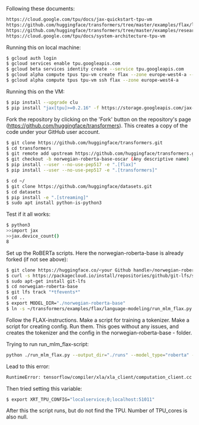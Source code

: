 Following these documents:
```bash
https://cloud.google.com/tpu/docs/jax-quickstart-tpu-vm
https://github.com/huggingface/transformers/tree/master/examples/flax/language-modeling#masked-language-modeling
https://github.com/huggingface/transformers/tree/master/examples/research_projects/jax-projects#how-to-install-relevant-libraries
https://cloud.google.com/tpu/docs/system-architecture-tpu-vm
```

Running this on local machine:
```bash
$ gcloud auth login
$ gcloud services enable tpu.googleapis.com
$ gcloud beta services identity create --service tpu.googleapis.com
$ gcloud alpha compute tpus tpu-vm create flax --zone europe-west4-a --accelerator-type v3-8 --version v2-alpha
$ gcloud alpha compute tpus tpu-vm ssh flax --zone europe-west4-a
```

Running this on the VM:
```bash
$ pip install --upgrade clu
$ pip install "jax[tpu]>=0.2.16" -f https://storage.googleapis.com/jax-releases/libtpu_releases.html
```

Fork the repository by clicking on the 'Fork' button on the repository's page (https://github.com/huggingface/transformers). This creates a copy of the code under your GitHub user account.
```bash
$ git clone https://github.com/huggingface/transformers.git
$ cd transformers
$ git remote add upstream https://github.com/huggingface/transformers.git
$ git checkout -b norwegian-roberta-base-oscar (Any descriptive name)
$ pip install --user --no-use-pep517 -e ".[flax]"
$ pip install --user --no-use-pep517 -e ".[transformers]"

$ cd ~/
$ git clone https://github.com/huggingface/datasets.git
$ cd datasets
$ pip install -e ".[streaming]"
$ sudo apt install python-is-python3

```

Test if it all works:
```bash
$ python3
>>import jax
>>jax.device_count()
8
```

Set up the RoBERTa scripts. Here the norwegian-roberta-base is already forked (if not see above):

```bash
$ git clone https://huggingface.co/<your Github handle>/norwegian-roberta-base
$ curl -s https://packagecloud.io/install/repositories/github/git-lfs/script.deb.sh | sudo bash
$ sudo apt-get install git-lfs
$ cd norwegian-roberta-base
$ git lfs track "*tfevents*"
$ cd ..
$ export MODEL_DIR="./norwegian-roberta-base"
$ ln -s ~/transformers/examples/flax/language-modeling/run_mlm_flax.py run_mlm_flax.py

```

Follow the FLAX-instructions. Make a script for training a tokenizer. Make a script for creating config. Run them. This goes without any issues, and creates the tokenizer and the config in the norwegian-roberta-base - folder.


Trying to run run_mlm_flax-script:
```bash
python ./run_mlm_flax.py --output_dir="./runs" --model_type="roberta" --config_name="${MODEL_DIR}" --tokenizer_name="${MODEL_DIR}" --dataset_name="oscar" --dataset_config_name="unshuffled_deduplicated_no" --max_seq_length="128" --weight_decay="0.01" --per_device_train_batch_size="128" --per_device_eval_batch_size="128"  --learning_rate="3e-4" --warmup_steps="1000" --overwrite_output_dir --pad_to_max_length --num_train_epochs="10" --adam_beta1="0.9" --adam_beta2="0.98"
```
Lead to this error:
```bash
RuntimeError: tensorflow/compiler/xla/xla_client/computation_client.cc:273 : Missing XLA configuration
```

Then tried setting this variable:

```bash
$ export XRT_TPU_CONFIG="localservice;0;localhost:51011"
```

After this the script runs, but do not find the TPU. Number of TPU_cores is also null.






